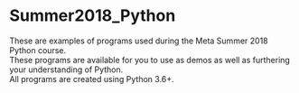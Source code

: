 # Summer2018_Python
These are examples of programs used during the Meta Summer 2018 Python course.  
These programs are available for you to use as demos as well as furthering your understanding of Python.  
All programs are created using Python 3.6+.
